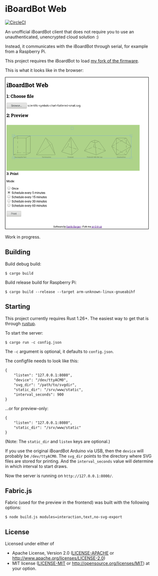 # iBoardBot Web

[![CircleCI][circle-ci-badge]][circle-ci]

An unofficial iBoardBot client that does not require you to use an
unauthenticated, unencrypted cloud solution :)

Instead, it communicates with the iBoardBot through serial, for example from a
Raspberry Pi.

This project requires the iBoardBot to load [my fork of the
firmware](https://github.com/dbrgn/iBoardbot).

This is what it looks like in the browser:

![screenshot](screenshot-small.png)

Work in progress.

## Building

Build debug build:

    $ cargo build

Build release build for Raspberry Pi:

    $ cargo build --release --target arm-unknown-linux-gnueabihf

## Starting

This project currently requires Rust 1.26+. The easiest way to get that is
through [rustup](https://rustup.rs/).

To start the server:

    $ cargo run -c config.json

The `-c` argument is optional, it defaults to `config.json`.

The configfile needs to look like this:

    {
        "listen": "127.0.0.1:8080",
        "device": "/dev/ttyACM0",
        "svg_dir": "/path/to/svgdir",
        "static_dir": "/srv/www/static",
        "interval_seconds": 900
    }

...or for preview-only:

    {
        "listen": "127.0.0.1:8080",
        "static_dir": "/srv/www/static"
    }

(Note: The `static_dir` and `listen` keys are optional.)

If you use the original iBoardBot Arduino via USB, then the `device` will
probably be `/dev/ttyACM0`. The `svg_dir` points to the directory where SVG
files are stored for printing. And the `interval_seconds` value will determine
in which interval to start draws.

Now the server is running on `http://127.0.0.1:8000/`.

## Fabric.js

Fabric (used for the preview in the frontend) was built with the following options:

    $ node build.js modules=interaction,text,no-svg-export

## License

Licensed under either of

 * Apache License, Version 2.0 ([LICENSE-APACHE](LICENSE-APACHE) or
   http://www.apache.org/licenses/LICENSE-2.0)
 * MIT license ([LICENSE-MIT](LICENSE-MIT) or
   http://opensource.org/licenses/MIT) at your option.


[circle-ci]: https://circleci.com/gh/dbrgn/iboardbot-web/tree/master
[circle-ci-badge]: https://circleci.com/gh/dbrgn/iboardbot-web/tree/master.svg?style=shield
